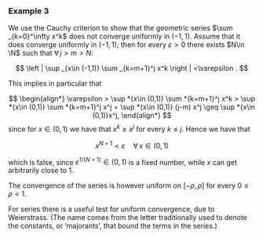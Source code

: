 ### Example 3

We use the Cauchy criterion to show that the geometric series $\sum _{k=0}^\infty x^k$ does not converge uniformly in $(-1,1)$. Assume that it does converge uniformly in $(-1,1)$; then for every $\varepsilon >0$ there exists $N\in \N$ such that $\forall \, j>m> N$:

$$ \left | \sup _{x\in (-1,1)} \sum _{k=m+1}^j x^k \right | <\varepsilon . $$

This implies in particular that



$$ \begin{align*} \varepsilon > \sup *{x\in (0,1)} \sum *{k=m+1}^j x^k > \sup *{x\in (0,1)} \sum *{k=m+1}^j x^j = \sup *{x\in (0,1)} (j-m) x^j \geq \sup *{x\in (0,1)}x^j, \end{align*} $$ since for $x\in (0,1)$ we have that $x^k \geq x^j$ for every $k\leq j$. Hence we have that

$$ x^{N+1} < \varepsilon \quad \forall \, x\in (0,1) $$

which is false, since $\varepsilon ^{1/(N+1)}\in (0,1)$ is a fixed number, while $x$ can get arbitrarily close to $1$.

The convergence of the series is however uniform on $[-\rho ,\rho ]$ for every $0\leq \rho <1$.

For series there is a useful test for uniform convergence, due to Weierstrass. (The name comes from the letter traditionally used to denote the constants, or ‘majorants’, that bound the terms in the series.)